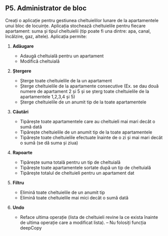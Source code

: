 ## P5. Administrator de bloc

Creați o aplicație pentru gestiunea cheltuielilor lunare de la apartamentele unui bloc de locuințe. Aplicația stochează cheltuielile pentru fiecare apartament: suma și tipul cheltuielii (tip poate fi una dintre: apa, canal, încălzire, gaz, altele). Aplicația permite:

1. **Adăugare**
    - Adaugă cheltuială pentru un apartament
    - Modifică cheltuială

2. **Ștergere**
    - Șterge toate cheltuielile de la un apartament
    - Șterge cheltuielile de la apartamente consecutive (Ex. se dau două numere de apartament 2 și 5 și se șterg toate cheltuielile de la apartamentele 1,2,3,4 și 5)
    - Șterge cheltuielile de un anumit tip de la toate apartamentele

3. **Căutări**
    - Tipărește toate apartamentele care au cheltuieli mai mari decât o sumă dată
    - Tipărește cheltuielile de un anumit tip de la toate apartamentele
    - Tipărește toate cheltuielile efectuate înainte de o zi și mai mari decât o sumă (se dă suma și ziua)

4. **Rapoarte**
    - Tipărește suma totală pentru un tip de cheltuială
    - Tipărește toate apartamentele sortate după un tip de cheltuială
    - Tipărește totalul de cheltuieli pentru un apartament dat

5. **Filtru**
    - Elimină toate cheltuielile de un anumit tip
    - Elimină toate cheltuielile mai mici decât o sumă dată

6. **Undo**
    - Reface ultima operație (lista de cheltuieli revine la ce exista înainte de ultima operație care a modificat lista). – Nu folosiți funcția deepCopy

